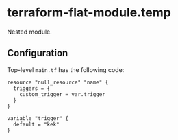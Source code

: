 # terraform-flat-module.temp

Nested module.



## Configuration

Top-level `main.tf` has the following code:
```
resource "null_resource" "name" {
  triggers = {
    custom_trigger = var.trigger
  }
}

variable "trigger" {
  default = "kek"
}
```